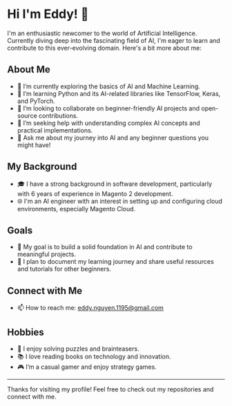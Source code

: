 # Hi I'm Eddy! 👋

I'm an enthusiastic newcomer to the world of Artificial Intelligence. Currently diving deep into the fascinating field of AI, I'm eager to learn and contribute to this ever-evolving domain. Here's a bit more about me:

## About Me

- 🔭 I’m currently exploring the basics of AI and Machine Learning.
- 🌱 I’m learning Python and its AI-related libraries like TensorFlow, Keras, and PyTorch.
- 👯 I’m looking to collaborate on beginner-friendly AI projects and open-source contributions.
- 🤔 I’m seeking help with understanding complex AI concepts and practical implementations.
- 💬 Ask me about my journey into AI and any beginner questions you might have!

## My Background

- 🎓 I have a strong background in software development, particularly with 6 years of experience in Magento 2 development.
- 🌐 I'm an AI engineer with an interest in setting up and configuring cloud environments, especially Magento Cloud.

## Goals

- 🚀 My goal is to build a solid foundation in AI and contribute to meaningful projects.
- 📝 I plan to document my learning journey and share useful resources and tutorials for other beginners.

## Connect with Me

- 📫 How to reach me: eddy.nguyen.1195@gmail.com

## Hobbies

- 🧩 I enjoy solving puzzles and brainteasers.
- 📚 I love reading books on technology and innovation.
- 🎮 I’m a casual gamer and enjoy strategy games.

---

Thanks for visiting my profile! Feel free to check out my repositories and connect with me.
